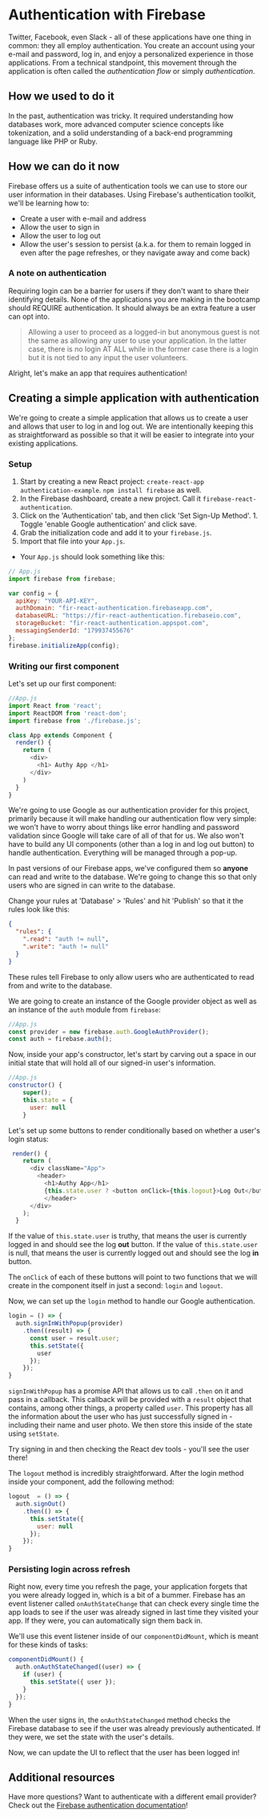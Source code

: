 <!-- Student takeaway -->
<!-- By the end of this lesson, the student should know:
- How to change their database rules to allow only authenticated users to write to / read from their database
- Create a conditionally rendering button for login/logout
- Use Firebase's Google authentication method to sign in
- Use Firebase's Google authentication method to sign out
- Use onAuthStateChange to persist data after refresh
-->

# Authentication with Firebase

Twitter, Facebook, even Slack - all of these applications have one thing in common: they all employ authentication. You create an account using your e-mail and password, log in, and enjoy a personalized experience in those applications. From a technical standpoint, this movement through the application is often called the _authentication flow_ or simply _authentication_.

## How we used to do it
In the past, authentication was tricky. It required understanding how databases work, more advanced computer science concepts like tokenization, and a solid understanding of a back-end programming language like PHP or Ruby.

## How we can do it now
Firebase offers us a suite of authentication tools we can use to store our user information in their databases. Using Firebase's authentication toolkit, we'll be learning how to:

* Create a user with e-mail and address
* Allow the user to sign in
* Allow the user to log out
* Allow the user's session to persist (a.k.a. for them to remain logged in even after the page refreshes, or they navigate away and come back)


### A note on authentication
Requiring login can be a barrier for users if they don't want to share their identifying details. None of the applications you are making in the bootcamp should REQUIRE authentication. It should always be an extra feature a user can opt into. 

> Allowing a user to proceed as a logged-in but anonymous guest is not the same as allowing any user to use your application. In the latter case, there is no login AT ALL while in the former case there is a login but it is not tied to any input the user volunteers.

Alright, let's make an app that requires authentication! 

## Creating a simple application with authentication
We're going to create a simple application that allows us to create a user and allows that user to log in and log out. We are intentionally keeping this as straightforward as possible so that it will be easier to integrate into your existing applications.

### Setup
1. Start by creating a new React project: `create-react-app authentication-example`. `npm install firebase` as well.
1. In the Firebase dashboard, create a new project. Call it `firebase-react-authentication`. 
1. Click on the 'Authentication' tab, and then click 'Set Sign-Up Method'. 1. Toggle 'enable Google authentication' and click save.
1. Grab the initialization code and add it to your `firebase.js`. 
1. Import that file into your `App.js`. 
  * Your `App.js` should look something like this:

```javascript
// App.js
import firebase from firebase;

var config = {
  apiKey: "YOUR-API-KEY",
  authDomain: "fir-react-authentication.firebaseapp.com",
  databaseURL: "https://fir-react-authentication.firebaseio.com",
  storageBucket: "fir-react-authentication.appspot.com",
  messagingSenderId: "179937455676"
};
firebase.initializeApp(config);
```

### Writing our first component
Let's set up our first component:
```javascript
//App.js
import React from 'react';
import ReactDOM from 'react-dom';
import firebase from './firebase.js';

class App extends Component {
  render() {
    return (
      <div>
        <h1> Authy App </h1>
      </div>
    )
  }
}
```

We're going to use Google as our authentication provider for this project, primarily because it will make handling our authentication flow very simple: we won't have to worry about things like error handling and password validation since Google will take care of all of that for us. We also won't have to build any UI components (other than a log in and log out button) to handle authentication. Everything will be managed through a pop-up.

In past versions of our Firebase apps, we've configured them so **anyone** can read and write to the database. We're going to change this so that only users who are signed in can write to the database. 

Change your rules at 'Database' > 'Rules' and hit 'Publish' so that it the rules look like this: 
```JSON
{
  "rules": {
    ".read": "auth != null",
    ".write": "auth != null"
  }
}
```

These rules tell Firebase to only allow users who are authenticated to read from and write to the database.

We are going to create an instance of the Google provider object as well as an instance of the `auth` module from `firebase`:
```javascript
//App.js
const provider = new firebase.auth.GoogleAuthProvider();
const auth = firebase.auth();
```

Now, inside your app's constructor, let's start by carving out a space in our initial state that will hold all of our signed-in user's information.

```javascript
//App.js
constructor() {
    super();
    this.state = {
      user: null
    }
```

Let's set up some buttons to render conditionally based on whether a user's login status:

```javascript
 render() {
    return (
      <div className="App">
        <header>
          <h1>Authy App</h1>
          {this.state.user ? <button onClick={this.logout}>Log Out</button> : <button onClick={this.login}>Log In</button>}
          </header>     
      </div>
    );
  }
```

If the value of `this.state.user` is truthy, that means the user is currently logged in and should see the log **out** button. If the value of `this.state.user` is null, that means the user is currently logged out and should see the log **in** button.

The `onClick` of each of these buttons will point to two functions that we will create in the component itself in just a second: `login` and `logout`.

Now, we can set up the `login` method to handle our Google authentication. 

```javascript
login = () => {
  auth.signInWithPopup(provider) 
    .then((result) => {
      const user = result.user;
      this.setState({
        user
      });
    });
}
```

`signInWithPopup` has a promise API that allows us to call `.then` on it and pass in a callback. This callback will be provided with a `result` object that contains, among other things, a property called `user`. This property has all the information about the user who has just successfully signed in - including their name and user photo. We then store this inside of the state using `setState`.

Try signing in and then checking the React dev tools - you'll see the user there!

The `logout` method is incredibly straightforward. After the login method inside your component, add the following method:

```javascript
logout  = () => {
  auth.signOut()
    .then(() => {
      this.setState({
        user: null
      });
    });
}
```

### Persisting login across refresh

Right now, every time you refresh the page, your application forgets that you were already logged in, which is a bit of a bummer. Firebase has an event listener called `onAuthStateChange` that can check every single time the app loads to see if the user was already signed in last time they visited your app. If they were, you can automatically sign them back in.

We'll use this event listener inside of our `componentDidMount`, which is meant for these kinds of tasks:

```javascript
componentDidMount() {
  auth.onAuthStateChanged((user) => {
    if (user) {
      this.setState({ user });
    } 
  });
}
```
When the user signs in, the `onAuthStateChanged` method checks the Firebase database to see if the user was already previously authenticated. If they were, we set the state with the user's details.

Now, we can update the UI to reflect that the user has been logged in! 

## Additional resources
Have more questions? Want to authenticate with a different email provider? Check out the [Firebase authentication documentation](https://firebase.google.com/docs/auth/web/password-auth)!

<!-- Kristen made a starter file for a code-along to add auth and push data to distinct users -->
<!-- https://github.com/kristencodes/secret-diary -->
<!-- It's a create React App this as the App.js: -->
<!-- 
import React, { Component } from "react";
import logo from "./logo.svg";
import "./App.css";

class App extends Component {
  constructor() {
    super();
    this.state = {
      newEntry: "",
      diaryEntries: {}
    };
  }
  handleSubmit = e => {
    e.preventDefault();
    const newDiaryEntry = {
      date: new Date().toDateString(),
      body: this.state.newEntry
    };

    this.setState({
      newEntry: ""
    });

    // push data to firebase here
  };
  handleChange = e => {
    this.setState({
      [e.target.id]: e.target.value
    });
  };
  render() {
    return (
      <div className="App">
        <main>
          <h1>My ✨Special✨ Special✨ Secret Diary 🙊</h1>

          <form onSubmit={this.handleSubmit}>
            <input
              type="text"
              value={this.state.newEntry}
              id="newEntry"
              onChange={this.handleChange}
            />
          </form>
          <input type="submit" />
          <section className="entries">
            {Object.entries(this.state.diaryEntries).map(entry => {
              return (
                <article key={entry[0]}>
                  <p>Written on: {entry[1].date}</p>
                  <p>{entry[1].body}</p>
                </article>
              );
            })}
          </section>
        </main>
      </div>
    );
  }
}

export default App;


 -->